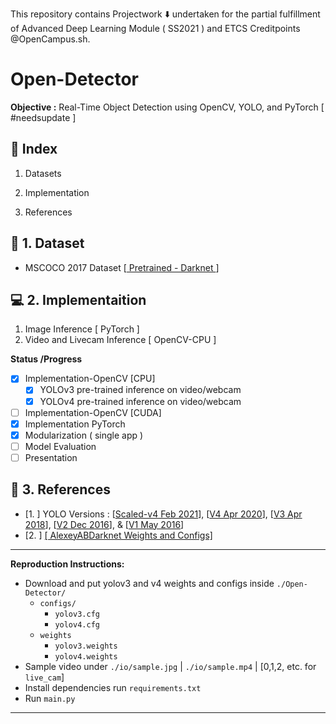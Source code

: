 This repository contains Projectwork :arrow_down: undertaken for the partial fulfillment of Advanced Deep Learning Module ( SS2021 ) and ETCS Creditpoints @OpenCampus.sh.

# Open-Detector

**Objective :**  Real-Time Object Detection using OpenCV, YOLO, and PyTorch [ #needsupdate ]

## :beginner: Index

1. Datasets

2. Implementation

3. References

## :diamond_shape_with_a_dot_inside: 1. Dataset

- MSCOCO 2017 Dataset [[ Pretrained - Darknet ](https://github.com/AlexeyAB/darknet)]

## :computer: 2. Implementaition

1. Image Inference [ PyTorch ]
2. Video and Livecam Inference [ OpenCV-CPU ]

**Status /Progress**

- [x] Implementation-OpenCV [CPU]
    - [x] YOLOv3 pre-trained inference on video/webcam
    - [x] YOLOv4 pre-trained inference on video/webcam
- [ ] Implementation-OpenCV [CUDA]
- [x] Implementation PyTorch
- [x] Modularization ( single app )
- [ ] Model Evaluation
- [ ] Presentation

## :bookmark_tabs: 3. References

- [1. ] YOLO Versions : [[Scaled-v4 Feb 2021](https://arxiv.org/pdf/2011.08036.pdf)], [[V4 Apr 2020](https://arxiv.org/pdf/2004.10934v1.pdf)], [[V3 Apr 2018](https://arxiv.org/pdf/1804.02767v1.pdf)], [[V2 Dec 2016](https://arxiv.org/pdf/1612.08242v1.pdf)], & [[V1 May 2016](https://arxiv.org/pdf/1506.02640v5.pdf)]
- [2. ] [[ AlexeyABDarknet Weights and Configs]](https://github.com/AlexeyAB/darknet)


***
**Reproduction Instructions:**
- Download and put yolov3 and v4 weights and configs inside `./Open-Detector/`
  - `configs/`
    - `yolov3.cfg`
    - `yolov4.cfg`
  - `weights`
    - `yolov3.weights`
    - `yolov4.weights`
- Sample video under `./io/sample.jpg` | `./io/sample.mp4` | [0,1,2, etc. for `live_cam`]
- Install dependencies run `requirements.txt`
- Run `main.py`
***
